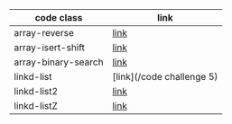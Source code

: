 




code class              | link
------------            | -------------
array-reverse           | [link](code1)
array-isert-shift       | [link](code2)
array-binary-search     | [link](code3)
linkd-list              | [link](/code challenge 5)
linkd-list2             | [link](linkd-list/README.md)
linkd-listZ             | [link](linkd-list/README.md)
